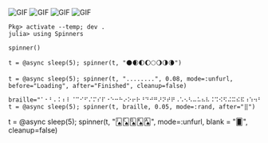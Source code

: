 ![GIF](https://user-images.githubusercontent.com/90787010/185723072-0b7ddef6-81ec-4e02-b7f3-e6ca5cf40215.gif)
![GIF](https://user-images.githubusercontent.com/90787010/185723080-b23dc268-73cc-4fe9-8a1e-1a0dab5216df.gif)
![GIF](https://user-images.githubusercontent.com/90787010/185723079-41d870a4-67e7-497d-9840-03c3e734ee45.gif)
![GIF](https://user-images.githubusercontent.com/90787010/185723077-0f847f10-12fc-4421-81a9-90ce26f4866c.gif)

```
Pkg> activate --temp; dev .
julia> using Spinners
```

```
spinner()

t = @async sleep(5); spinner(t, "🌑🌒🌓🌔🌕🌖🌗🌘")

t = @async sleep(5); spinner(t, "........", 0.08, mode=:unfurl, before="Loading", after="Finished", cleanup=false)

braille="⠁⠂⠃⠄⠅⠆⠇⠈⠉⠊⠋⠌⠍⠎⠏⠐⠑⠒⠓⠔⠕⠖⠗⠘⠙⠚⠛⠜⠝⠞⠟⠠⠡⠢⠣⠤⠥⠦⠧⠨⠩⠪⠫⠬⠭⠮⠯⠰⠱⠲⠳⠴⠵⠶⠷⠸⠹⠺⠻⠼⠽⠾⠿⡀⡁⡂⡃⡄⡅⡆⡇⡈⡉⡊⡋⡌⡍⡎⡏⡐⡑⡒⡓⡔⡕⡖⡗⡘⡙⡚⡛⡜⡝⡞⡟⡠⡡⡢⡣⡤⡥⡦⡧⡨⡩⡪⡫⡬⡭⡮⡯⡰⡱⡲⡳⡴⡵⡶⡷⡸⡹⡺⡻⡼⡽⡾⡿⢀⢁⢂⢃⢄⢅⢆⢇⢈⢉⢊⢋⢌⢍⢎⢏⢐⢑⢒⢓⢔⢕⢖⢗⢘⢙⢚⢛⢜⢝⢞⢟⢠⢡⢢⢣⢤⢥⢦⢧⢨⢩⢪⢫⢬⢭⢮⢯⢰⢱⢲⢳⢴⢵⢶⢷⢸⢹⢺⢻⢼⢽⢾⢿⣀⣁⣂⣃⣄⣅⣆⣇⣈⣉⣊⣋⣌⣍⣎⣏⣐⣑⣒⣓⣔⣕⣖⣗⣘⣙⣚⣛⣜⣝⣞⣟⣠⣡⣢⣣⣤⣥⣦⣧⣨⣩⣪⣫⣬⣭⣮⣯⣰⣱⣲⣳⣴⣵⣶⣷⣸⣹⣺⣻⣼⣽⣾⣿"
t = @async sleep(5); spinner(t, braille, 0.05, mode=:rand, after="⣿")
```

t = @async sleep(5); spinner(t, "🂫🂬🂭🂮🂡", mode=:unfurl, blank = "🂠", cleanup=false)
